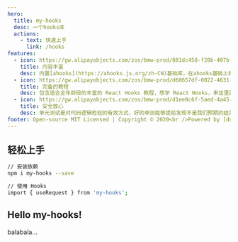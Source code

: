 ```yaml
---
hero:
  title: my-hooks
  desc: 一个hooks库
  actions:
    - text: 快速上手
      link: /hooks
features:
  - icon: https://gw.alipayobjects.com/zos/bmw-prod/881dc458-f20b-407b-947a-95104b5ec82b/k79dm8ih_w144_h144.png
    title: 内容丰富
    desc: 内置[ahooks](https://ahooks.js.org/zh-CN)基础库，在ahooks基础上再添加了适合公司业务的自定义hook，轻松实现逻辑复用。
  - icon: https://gw.alipayobjects.com/zos/bmw-prod/d60657df-0822-4631-9d7c-e7a869c2f21c/k79dmz3q_w126_h126.png
    title: 完备的教程
    desc: 包含适合全年龄段的丰富的 React Hooks 教程，想学 React Hooks，来这里就够了。
  - icon: https://gw.alipayobjects.com/zos/bmw-prod/d1ee0c6f-5aed-4a45-a507-339a4bfe076c/k7bjsocq_w144_h144.png
    title: 安全放心
    desc: 单元测试是对代码逻辑检验的有效方式，好的单测能够提前发现不是我们预期的结果。
footer: Open-source MIT Licensed | Copyright © 2020<br />Powered by [dumi](https://d.umijs.org)
---
```


## 轻松上手

```bash
// 安装依赖
npm i my-hooks --save

// 使用 Hooks
import { useRequest } from 'my-hooks';
```

## Hello my-hooks!

balabala...
